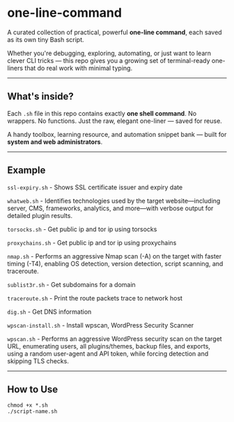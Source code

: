 # one-line-command

A curated collection of practical, powerful **one-line command**, each saved as its own tiny Bash script.

Whether you're debugging, exploring, automating, or just want to learn clever CLI tricks — this repo gives you a growing set of terminal-ready one-liners that do real work with minimal typing.

---

## What's inside?

Each `.sh` file in this repo contains exactly **one shell command**. No wrappers. No functions. Just the raw, elegant one-liner — saved for reuse.

A handy toolbox, learning resource, and automation snippet bank — built for **system and web administrators**.

---

## Example
`ssl-expiry.sh` - Shows SSL certificate issuer and expiry date

`whatweb.sh` - Identifies technologies used by the target website—including server, CMS, frameworks, analytics, and more—with verbose output for detailed plugin results.

`torsocks.sh` - Get public ip and tor ip using torsocks

`proxychains.sh` - Get public ip and tor ip using proxychains

`nmap.sh` - Performs an aggressive Nmap scan (-A) on the target with faster timing (-T4), enabling OS detection, version detection, script scanning, and traceroute.

`sublist3r.sh` - Get subdomains for a domain

`traceroute.sh` - Print the route packets trace to network host

`dig.sh` - Get DNS information

`wpscan-install.sh` - Install wpscan, WordPress Security Scanner

`wpscan.sh` - Performs an aggressive WordPress security scan on the target URL, enumerating users, all plugins/themes, backup files, and exports, using a random user-agent and API token, while forcing detection and skipping TLS checks.




---

## How to Use

```
chmod +x *.sh
./script-name.sh
```
